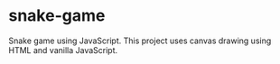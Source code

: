 # snake-game
Snake game using JavaScript. 
This project uses canvas drawing using HTML and vanilla JavaScript. 

